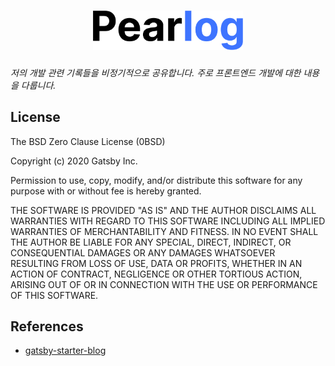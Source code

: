 <h1 align="center"><img src="./src/images/pearlog.png" width="240" /></h1>

_저의 개발 관련 기록들을 비정기적으로 공유합니다. 주로 프론트엔드 개발에 대한 내용을 다룹니다._

## License

The BSD Zero Clause License (0BSD)

Copyright (c) 2020 Gatsby Inc.

Permission to use, copy, modify, and/or distribute this software for any
purpose with or without fee is hereby granted.

THE SOFTWARE IS PROVIDED "AS IS" AND THE AUTHOR DISCLAIMS ALL WARRANTIES WITH
REGARD TO THIS SOFTWARE INCLUDING ALL IMPLIED WARRANTIES OF MERCHANTABILITY
AND FITNESS. IN NO EVENT SHALL THE AUTHOR BE LIABLE FOR ANY SPECIAL, DIRECT,
INDIRECT, OR CONSEQUENTIAL DAMAGES OR ANY DAMAGES WHATSOEVER RESULTING FROM
LOSS OF USE, DATA OR PROFITS, WHETHER IN AN ACTION OF CONTRACT, NEGLIGENCE OR
OTHER TORTIOUS ACTION, ARISING OUT OF OR IN CONNECTION WITH THE USE OR
PERFORMANCE OF THIS SOFTWARE.

## References
* [gatsby-starter-blog](https://www.gatsbyjs.com/starters/gatsbyjs/gatsby-starter-blog)
